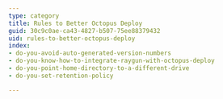 ```yaml
---
type: category
title: Rules to Better Octopus Deploy
guid: 30c9c0ae-ca43-4827-b507-75ee88379432
uid: rules-to-better-octopus-deploy
index:
- do-you-avoid-auto-generated-version-numbers
- do-you-know-how-to-integrate-raygun-with-octopus-deploy
- do-you-point-home-directory-to-a-different-drive
- do-you-set-retention-policy

---
```



